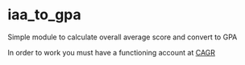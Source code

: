 # iaa_to_gpa
Simple module to calculate overall average score and convert to GPA

In order to work you must have a functioning account at <a href='http://cagr.ufsc.br'>CAGR</a>
